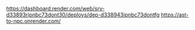 https://dashboard.render.com/web/srv-d33893ripnbc73dont30/deploys/dep-d338943ipnbc73dontfg
https://ast-to-npc.onrender.com/
